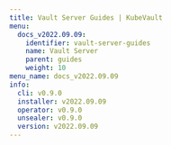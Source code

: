 ```yaml
---
title: Vault Server Guides | KubeVault
menu:
  docs_v2022.09.09:
    identifier: vault-server-guides
    name: Vault Server
    parent: guides
    weight: 10
menu_name: docs_v2022.09.09
info:
  cli: v0.9.0
  installer: v2022.09.09
  operator: v0.9.0
  unsealer: v0.9.0
  version: v2022.09.09
---
```


